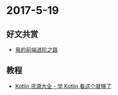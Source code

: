 # 2017-5-19

## 好文共赏

* [我的前端进阶之路](https://juejin.im/post/591afe90128fe1005ce339f7)

## 教程

* [Kotlin 资源大全 - 学 Kotlin 看这个就够了](https://juejin.im/post/591dd9f544d904006c9fbb96)
